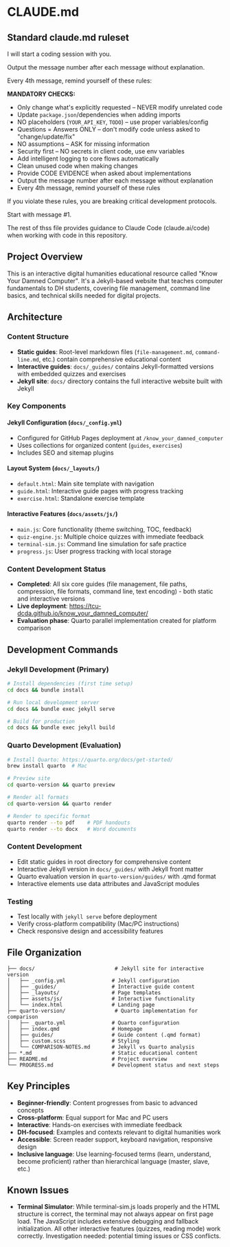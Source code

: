 
# CLAUDE.md

## Standard claude.md ruleset

I will start a coding session with you.

Output the message number after each message without explanation.

Every 4th message, remind yourself of these rules:

**MANDATORY CHECKS:**  
* Only change what's explicitly requested – NEVER modify unrelated code  
* Update `package.json`/dependencies when adding imports  
* NO placeholders (`YOUR_API_KEY`, `TODO`) – use proper variables/config  
* Questions = Answers ONLY – don't modify code unless asked to "change/update/fix"  
* NO assumptions – ASK for missing information  
* Security first – NO secrets in client code, use env variables  
* Add intelligent logging to core flows automatically  
* Clean unused code when making changes  
* Provide CODE EVIDENCE when asked about implementations  
* Output the message number after each message without explanation  
* Every 4th message, remind yourself of these rules  

If you violate these rules, you are breaking critical development protocols.

Start with message #1.



The rest of thss file provides guidance to Claude Code (claude.ai/code) when working with code in this repository.

## Project Overview

This is an interactive digital humanities educational resource called "Know Your Damned Computer". It's a Jekyll-based website that teaches computer fundamentals to DH students, covering file management, command line basics, and technical skills needed for digital projects.

## Architecture

### Content Structure
- **Static guides**: Root-level markdown files (`file-management.md`, `command-line.md`, etc.) contain comprehensive educational content
- **Interactive guides**: `docs/_guides/` contains Jekyll-formatted versions with embedded quizzes and exercises
- **Jekyll site**: `docs/` directory contains the full interactive website built with Jekyll

### Key Components

#### Jekyll Configuration (`docs/_config.yml`)
- Configured for GitHub Pages deployment at `/know_your_damned_computer`
- Uses collections for organized content (`guides`, `exercises`)
- Includes SEO and sitemap plugins

#### Layout System (`docs/_layouts/`)
- `default.html`: Main site template with navigation
- `guide.html`: Interactive guide pages with progress tracking
- `exercise.html`: Standalone exercise template

#### Interactive Features (`docs/assets/js/`)
- `main.js`: Core functionality (theme switching, TOC, feedback)
- `quiz-engine.js`: Multiple choice quizzes with immediate feedback
- `terminal-sim.js`: Command line simulation for safe practice
- `progress.js`: User progress tracking with local storage

### Content Development Status
- **Completed**: All six core guides (file management, file paths, compression, file formats, command line, text encoding) - both static and interactive versions
- **Live deployment**: https://tcu-dcda.github.io/know_your_damned_computer/
- **Evaluation phase**: Quarto parallel implementation created for platform comparison

## Development Commands

### Jekyll Development (Primary)
```bash
# Install dependencies (first time setup)
cd docs && bundle install

# Run local development server
cd docs && bundle exec jekyll serve

# Build for production
cd docs && bundle exec jekyll build
```

### Quarto Development (Evaluation)
```bash
# Install Quarto: https://quarto.org/docs/get-started/
brew install quarto  # Mac

# Preview site
cd quarto-version && quarto preview

# Render all formats
cd quarto-version && quarto render

# Render to specific format
quarto render --to pdf    # PDF handouts
quarto render --to docx   # Word documents
```

### Content Development
- Edit static guides in root directory for comprehensive content
- Interactive Jekyll version in `docs/_guides/` with Jekyll front matter
- Quarto evaluation version in `quarto-version/guides/` with .qmd format
- Interactive elements use data attributes and JavaScript modules

### Testing
- Test locally with `jekyll serve` before deployment
- Verify cross-platform compatibility (Mac/PC instructions)
- Check responsive design and accessibility features

## File Organization

```
├── docs/                          # Jekyll site for interactive version
│   ├── _config.yml               # Jekyll configuration
│   ├── _guides/                  # Interactive guide content
│   ├── _layouts/                 # Page templates
│   ├── assets/js/                # Interactive functionality
│   └── index.html                # Landing page
├── quarto-version/                # Quarto implementation for comparison
│   ├── _quarto.yml               # Quarto configuration
│   ├── index.qmd                 # Homepage
│   ├── guides/                   # Guide content (.qmd format)
│   ├── custom.scss               # Styling
│   └── COMPARISON-NOTES.md       # Jekyll vs Quarto analysis
├── *.md                          # Static educational content
├── README.md                     # Project overview
└── PROGRESS.md                   # Development status and next steps
```

## Key Principles

- **Beginner-friendly**: Content progresses from basic to advanced concepts
- **Cross-platform**: Equal support for Mac and PC users
- **Interactive**: Hands-on exercises with immediate feedback
- **DH-focused**: Examples and contexts relevant to digital humanities work
- **Accessible**: Screen reader support, keyboard navigation, responsive design
- **Inclusive language**: Use learning-focused terms (learn, understand, become proficient) rather than hierarchical language (master, slave, etc.)

## Known Issues
- **Terminal Simulator**: While terminal-sim.js loads properly and the HTML structure is correct, the terminal may not always appear on first page load. The JavaScript includes extensive debugging and fallback initialization. All other interactive features (quizzes, reading mode) work correctly. Investigation needed: potential timing issues or CSS conflicts.